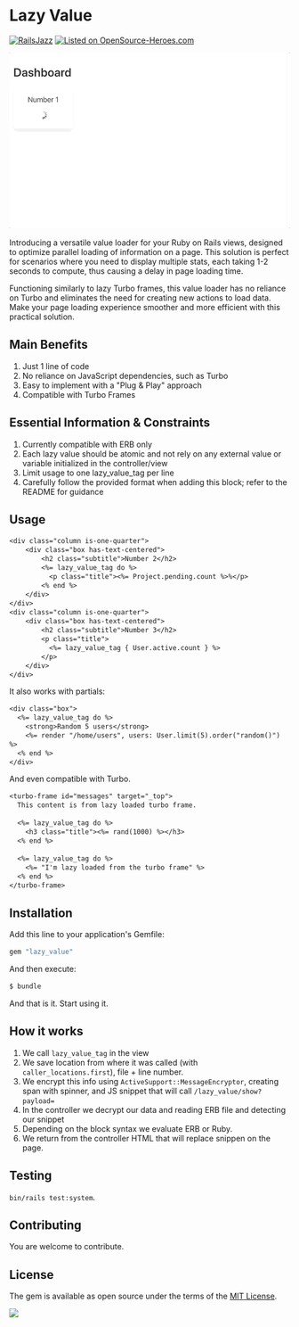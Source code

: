 # Lazy Value

[![RailsJazz](https://github.com/igorkasyanchuk/rails_time_travel/blob/main/docs/my_other.svg?raw=true)](https://www.railsjazz.com)
[![Listed on OpenSource-Heroes.com](https://opensource-heroes.com/badge-v1.svg)](https://opensource-heroes.com/o/railsjazz)

![RailsLiveReload](docs/lazy_value.gif)

Introducing a versatile value loader for your Ruby on Rails views, designed to optimize parallel loading of information on a page. This solution is perfect for scenarios where you need to display multiple stats, each taking 1-2 seconds to compute, thus causing a delay in page loading time.

Functioning similarly to lazy Turbo frames, this value loader has no reliance on Turbo and eliminates the need for creating new actions to load data. Make your page loading experience smoother and more efficient with this practical solution.

## Main Benefits

1. Just 1 line of code
2. No reliance on JavaScript dependencies, such as Turbo
3. Easy to implement with a "Plug & Play" approach
4. Compatible with Turbo Frames

## Essential Information & Constraints

1. Currently compatible with ERB only
2. Each lazy value should be atomic and not rely on any external value or variable initialized in the controller/view
3. Limit usage to one lazy_value_tag per line
4. Carefully follow the provided format when adding this block; refer to the README for guidance

## Usage

```erb
<div class="column is-one-quarter">
    <div class="box has-text-centered">
        <h2 class="subtitle">Number 2</h2>
        <%= lazy_value_tag do %>
          <p class="title"><%= Project.pending.count %>%</p>
        <% end %>
    </div>
</div>
<div class="column is-one-quarter">
    <div class="box has-text-centered">
        <h2 class="subtitle">Number 3</h2>
        <p class="title">
          <%= lazy_value_tag { User.active.count } %>
        </p>
    </div>
</div>
```

It also works with partials:

```erb
<div class="box">
  <%= lazy_value_tag do %>
    <strong>Random 5 users</strong>
    <%= render "/home/users", users: User.limit(5).order("random()") %>
  <% end %>
</div>
```

And even compatible with Turbo.

```erb
<turbo-frame id="messages" target="_top">
  This content is from lazy loaded turbo frame.

  <%= lazy_value_tag do %>
    <h3 class="title"><%= rand(1000) %></h3>
  <% end %>

  <%= lazy_value_tag do %>
    <%= "I'm lazy loaded from the turbo frame" %>
  <% end %>
</turbo-frame>
```

## Installation

Add this line to your application's Gemfile:

```ruby
gem "lazy_value"
```

And then execute:
```bash
$ bundle
```

And that is it. Start using it.

## How it works

1. We call `lazy_value_tag` in the view
2. We save location from where it was called (with `caller_locations.first`), file + line number.
3. We encrypt this info using `ActiveSupport::MessageEncryptor`, creating span with spinner, and JS snippet that will call `/lazy_value/show?payload=`
4. In the controller we decrypt our data and reading ERB file and detecting our snippet
5. Depending on the block syntax we evaluate ERB or Ruby.
6. We return from the controller HTML that will replace snippen on the page.

## Testing

`bin/rails test:system`.

## Contributing

You are welcome to contribute.

## License
The gem is available as open source under the terms of the [MIT License](https://opensource.org/licenses/MIT).


[<img src="https://github.com/igorkasyanchuk/rails_time_travel/blob/main/docs/more_gems.png?raw=true"
/>](https://www.railsjazz.com/?utm_source=github&utm_medium=bottom&utm_campaign=rails_live_reload)

